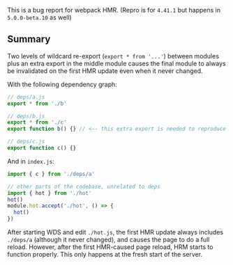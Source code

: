 This is a bug report for webpack HMR. (Repro is for `4.41.1` but happens in `5.0.0-beta.10` as well)

## Summary

Two levels of wildcard re-export (`export * from '...'`) between modules plus an extra export in the middle module causes the final module to always be invalidated on the first HMR update even when it never changed.

With the following dependency graph:

``` js
// deps/a.js
export * from './b'

// deps/b.js
export * from './c'
export function b() {} // <-- this extra export is needed to reproduce

// deps/c.js
export function c() {}
```

And in `index.js`:

``` js
import { c } from './deps/a'

// other parts of the codebase, unrelated to deps
import { hot } from './hot'
hot()
module.hot.accept('./hot', () => {
  hot()
})
```

After starting WDS and edit `./hot.js`, the first HMR update always includes `./deps/a` (although it never changed), and causes the page to do a full reload. However, after the first HMR-caused page reload, HRM starts to function properly. This only happens at the fresh start of the server.
